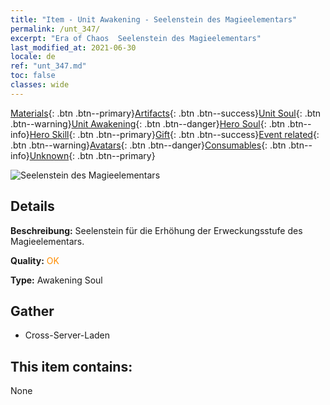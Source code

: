 ```yaml
---
title: "Item - Unit Awakening - Seelenstein des Magieelementars"
permalink: /unt_347/
excerpt: "Era of Chaos  Seelenstein des Magieelementars"
last_modified_at: 2021-06-30
locale: de
ref: "unt_347.md"
toc: false
classes: wide
---
```

 [Materials](/ItemsDE/){: .btn .btn--primary}[Artifacts](/ItemsDE/Artifacts/){: .btn .btn--success}[Unit Soul](/ItemsDE/UnitSoul/){: .btn .btn--warning}[Unit Awakening](/ItemsDE/UnitAwakening/){: .btn .btn--danger}[Hero Soul](/ItemsDE/HeroSoul/){: .btn .btn--info}[Hero Skill](/ItemsDE/HeroSkill/){: .btn .btn--primary}[Gift](/ItemsDE/Gift/){: .btn .btn--success}[Event related](/ItemsDE/Events/){: .btn .btn--warning}[Avatars](/ItemsDE/Avatars/){: .btn .btn--danger}[Consumables](/ItemsDE/Consumables/){: .btn .btn--info}[Unknown](/ItemsDE/Unknown/){: .btn .btn--primary}

 ![Seelenstein des Magieelementars](/images/u/tia_jingshenyuansu.jpg)

## Details
 **Beschreibung:** Seelenstein für die Erhöhung der Erweckungsstufe des Magieelementars.

 **Quality:** <span style="color: #FF8C00">OK</span>

 **Type:** Awakening Soul

## Gather

*    Cross-Server-Laden 

## This item contains:

  None

